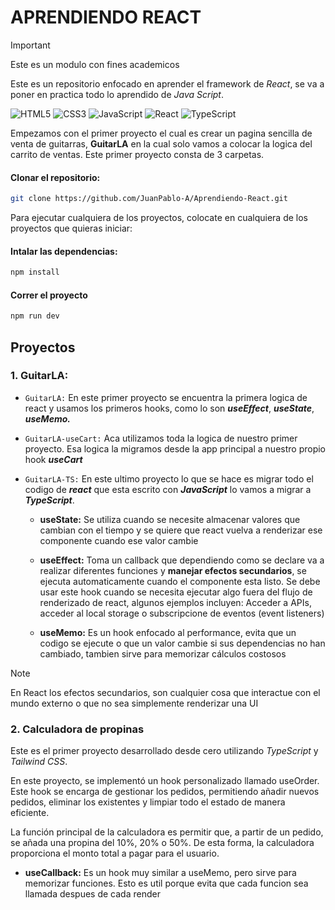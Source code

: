 # APRENDIENDO REACT

> [!IMPORTANT]
> Este es un modulo con fines academicos  

Este es un repositorio enfocado en aprender el framework de *React*, se va a poner en practica todo lo aprendido de *Java Script*.

![HTML5](https://img.shields.io/badge/html5-%23E34F26.svg?style=for-the-badge&logo=html5&logoColor=white) ![CSS3](https://img.shields.io/badge/css3-%231572B6.svg?style=for-the-badge&logo=css3&logoColor=white) ![JavaScript](https://img.shields.io/badge/javascript-%23323330.svg?style=for-the-badge&logo=javascript&logoColor=%23F7DF1E) ![React](https://img.shields.io/badge/react-%2320232a.svg?style=for-the-badge&logo=react&logoColor=%2361DAFB) 	![TypeScript](https://img.shields.io/badge/typescript-%23007ACC.svg?style=for-the-badge&logo=typescript&logoColor=white)

Empezamos con el primer proyecto el cual es crear un pagina sencilla de venta de guitarras, **GuitarLA** en la cual solo vamos a colocar la logica del carrito de ventas. Este primer proyecto consta de 3 carpetas.

#### Clonar el repositorio:
```bash
git clone https://github.com/JuanPablo-A/Aprendiendo-React.git
```

Para ejecutar cualquiera de los proyectos, colocate en cualquiera de los proyectos que quieras iniciar:
#### Intalar las dependencias:
```bash
npm install
```

#### Correr el proyecto 
```bash
npm run dev
```

## Proyectos

### 1. GuitarLA:
- `GuitarLA:` En este primer proyecto se encuentra la primera logica de react y usamos los primeros hooks, como lo son ***useEffect***, ***useState***, ***useMemo.***

- `GuitarLA-useCart:` Aca utilizamos toda la logica de nuestro primer proyecto. Esa logica la migramos desde la app principal a nuestro propio hook ***useCart*** 

- `GuitarLA-TS:` En este ultimo proyecto lo que se hace es migrar todo el codigo de ***react*** que esta escrito con ***JavaScript*** lo vamos a migrar a ***TypeScript***.

    - **useState:** Se utiliza cuando se necesite almacenar valores que cambian con el tiempo y se quiere que react vuelva a renderizar ese componente cuando ese valor cambie

    - **useEffect:** Toma un callback que dependiendo como se declare va a realizar diferentes funciones y **manejar efectos secundarios**, se ejecuta automaticamente cuando el componente esta listo. Se debe usar este hook cuando se necesita ejecutar algo fuera del flujo de renderizado de react, algunos ejemplos incluyen: Acceder a APIs, acceder al local storage o subscripcione de eventos (event listeners)

    - **useMemo:** Es un hook enfocado al performance, evita que un codigo se ejecute o que un valor cambie si sus dependencias no han cambiado, tambien sirve para memorizar cálculos costosos

> [!NOTE]
> En React los efectos secundarios, son cualquier cosa que interactue con el mundo externo o que no sea simplemente renderizar una UI 


### 2. Calculadora de propinas

Este es el primer proyecto desarrollado desde cero utilizando *TypeScript* y *Tailwind CSS*.

En este proyecto, se implementó un hook personalizado llamado useOrder. Este hook se encarga de gestionar los pedidos, permitiendo añadir nuevos pedidos, eliminar los existentes y limpiar todo el estado de manera eficiente.

La función principal de la calculadora es permitir que, a partir de un pedido, se añada una propina del 10%, 20% o 50%. De esta forma, la calculadora proporciona el monto total a pagar para el usuario.

 - **useCallback:** Es un hook muy similar a useMemo, pero sirve para memorizar funciones. Esto es util porque evita que cada funcion sea llamada despues de cada render 
